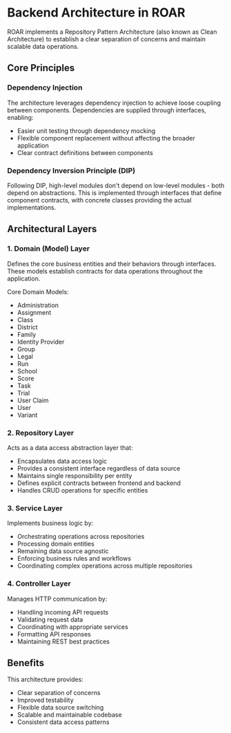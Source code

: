 # Backend Architecture in ROAR

ROAR implements a Repository Pattern Architecture (also known as Clean Architecture) to establish a clear separation of concerns and maintain scalable data operations.

## Core Principles

### Dependency Injection
The architecture leverages dependency injection to achieve loose coupling between components. Dependencies are supplied through interfaces, enabling:
- Easier unit testing through dependency mocking
- Flexible component replacement without affecting the broader application
- Clear contract definitions between components

### Dependency Inversion Principle (DIP)
Following DIP, high-level modules don't depend on low-level modules - both depend on abstractions. This is implemented through interfaces that define component contracts, with concrete classes providing the actual implementations.

## Architectural Layers

### 1. Domain (Model) Layer
Defines the core business entities and their behaviors through interfaces. These models establish contracts for data operations throughout the application.

Core Domain Models:
- Administration
- Assignment
- Class
- District
- Family
- Identity Provider
- Group
- Legal
- Run
- School
- Score
- Task
- Trial
- User Claim
- User
- Variant

### 2. Repository Layer
Acts as a data access abstraction layer that:
- Encapsulates data access logic
- Provides a consistent interface regardless of data source
- Maintains single responsibility per entity
- Defines explicit contracts between frontend and backend
- Handles CRUD operations for specific entities

### 3. Service Layer
Implements business logic by:
- Orchestrating operations across repositories
- Processing domain entities
- Remaining data source agnostic
- Enforcing business rules and workflows
- Coordinating complex operations across multiple repositories

### 4. Controller Layer
Manages HTTP communication by:
- Handling incoming API requests
- Validating request data
- Coordinating with appropriate services
- Formatting API responses
- Maintaining REST best practices

## Benefits
This architecture provides:
- Clear separation of concerns
- Improved testability
- Flexible data source switching
- Scalable and maintainable codebase
- Consistent data access patterns
